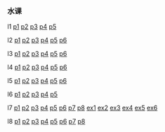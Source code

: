 ### 水课

l1 [p1](l1/l1p1.c) [p2](l1/l1p2.c) [p3](l1/l1p3.c) [p4](l1/l1p4.c) [p5](l1/l1p5.c)

l2 [p1](l2/l2p1.c) [p2](l2/l2p2.c) [p3](l2/l2p3.c) [p4](l2/l2p4.c) [p5](l2/l2p5.c) [p6](l2/l2p6.c)

l3 [p1](l3/l3p1.c) [p2](l3/l3p2.c) [p3](l3/l3p3.c) [p4](l3/l3p4.c) [p5](l3/l3p5.c) [p6](l3/l3p6.c)

l4 [p1](l4/l4p1.c) [p2](l4/l4p2.c) [p3](l4/l4p3.c) [p4](l4/l4p4.c) [p5](l4/l4p5.c) [p6](l4/l4p6.c)

l5 [p1](l5/l5p1.c) [p2](l5/l5p2.c) [p3](l5/l5p3.c) [p4](l5/l5p4.c) [p5](l5/l5p5.c) [p6](l5/l5p6.c)

l6 [p1](l6/l6p1.c) [p2](l6/l6p2.c) [p3](l6/l6p3.c) [p4](l6/l6p4.c) [p5](l6/l6p5.c)

l7 [p1](l7/l7p1.c) [p2](l7/l7p2.c) [p3](l7/l7p3.c) [p4](l7/l7p4.c) [p5](l7/l7p5.c) [p6](l7/l7p6.c) [p7](l7/l7p7.c) [p8](l7/l7p8.c) [ex1](l7/ex/l7ex1.c) [ex2](l7/ex/l7ex2.c) [ex3](l7/ex/l7ex3.c) [ex4](l7/ex/l7ex4.c) [ex5](l7/ex/l7ex5.c) [ex6](l7/ex/l7ex6.c)

l8 [p1](l8/l8p1.c) [p2](l8/l8p2.c) [p3](l8/l8p3.c) [p4](l8/l8p4.c) [p5](l8/l8p5.c) [p6](l8/l8p6.c) [p7](l8/l8p7.c) [p8](l8/l8p8.c)
